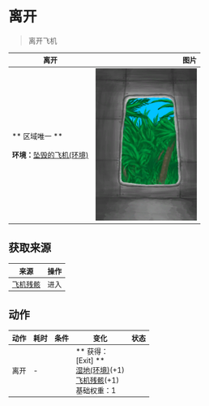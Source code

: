 # 离开  
> 离开飞机  
  
  离开  |   图片   
 ----  |  ----:   
 ** 区域唯一 **<br><br>**环境：**[坠毁的飞机(环境)](Env_CrashedPlane.md)  |  <img decoding="async" src="Sprite/PlaneExit.png" href="a.md" style="max-width:300px;max-height:300px;">   
  
## 获取来源  
来源  |  操作  
----  |  ----  
[飞机残骸](PlaneCrashEntrance.md)  |  进入  
## 动作  
动作  |  耗时  |  条件  |  变化  |  状态  
----  |  ----  |  ----  |  ----  |  ----  
离开<br>  |  -  |    |  ** 获得： **<br>** [Exit]  **<br>  [湿地(环境)](Env_Wetlands.md)(+1)<br>  [飞机残骸](PlaneCrashEntrance.md)(+1)<br>基础权重：1  |    


<script>document.title="离开 - 卡牌生存百科 Card Survival Wiki";</script>